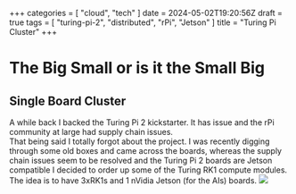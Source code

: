 +++
categories = [
    "cloud",
    "tech"
]
date = 2024-05-02T19:20:56Z
draft = true
tags = [
    "turing-pi-2",
    "distributed",
    "rPi",
    "Jetson"
]
title = "Turing Pi Cluster"
+++

# The Big Small or is it the Small Big
## Single Board Cluster 

A while back I backed the Turing Pi 2 kickstarter.  It has issue and the rPi community at large had supply chain issues.  
That being said I totally forgot about the project.  I was recently digging through some old boxes and came across the 
boards, whereas the supply chain issues seem to be resolved and the Turing Pi 2 boards are Jetson compatible I decided 
to order up some of the Turing RK1 compute modules.  The idea is to have 3xRK1s and 1 nVidia Jetson (for the AIs) boards.
![](/Gray_Pi2-front-1.png.webp)
